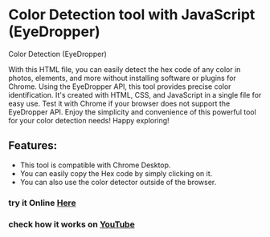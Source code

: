# Color Detection tool with JavaScript (EyeDropper)
Color Detection (EyeDropper)

With this HTML file, you can easily detect the hex code of any color in photos, elements, and more without installing software or plugins for Chrome. Using the EyeDropper API, this tool provides precise color identification. It's created with HTML, CSS, and JavaScript in a single file for easy use. Test it with Chrome if your browser does not support the EyeDropper API. Enjoy the simplicity and convenience of this powerful tool for your color detection needs! Happy exploring!

<h2>Features:</h2>
<ul>
    <li>This tool is compatible with Chrome Desktop.</li>
    <li>You can easily copy the Hex code by simply clicking on it.</li>
    <li>You can also use the color detector outside of the browser.</li>
</ul>

<h3>try it Online <a href="https://shafiei.dev/eyedropper">Here</a></h3>
<h3>check how it works on <a href="https://youtu.be/lFJCcO1e-50">YouTube</a></h3>
